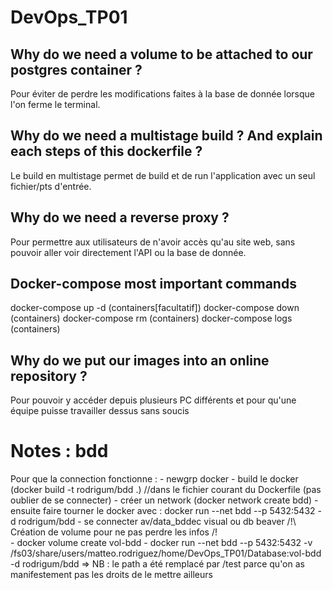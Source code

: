 # DevOps_TP01

## Why do we need a volume to be attached to our postgres container ?

Pour éviter de perdre les modifications faites à la base de donnée lorsque l'on ferme le terminal.

## Why do we need a multistage build ? And explain each steps of this dockerfile ?

Le build en multistage permet de build et de run l'application avec un seul fichier/pts d'entrée.

## Why do we need a reverse proxy ?
Pour permettre aux utilisateurs de n'avoir accès qu'au site web, sans pouvoir aller voir directement l'API ou la base de donnée. 

## Docker-compose most important commands
docker-compose up -d (containers[facultatif])
docker-compose down (containers)
docker-compose rm (containers)
docker-compose logs (containers)

## Why do we put our images into an online repository ?
Pour pouvoir y accéder depuis plusieurs PC différents et pour qu'une équipe puisse travailler dessus sans soucis
# Notes : bdd

Pour que la connection fonctionne :
    - newgrp docker
    - build le docker (docker build -t rodrigum/bdd .) //dans le fichier courant du Dockerfile (pas oublier de se connecter)
    - créer un network (docker network create bdd)
    - ensuite faire tourner le docker avec : docker run --net bdd --p 5432:5432 -d rodrigum/bdd
    - se connecter av/data_bddec visual ou db beaver
    /!\ Création de volume pour ne pas perdre les infos /!\
    - docker volume create vol-bdd
    - docker run --net bdd --p 5432:5432 -v /fs03/share/users/matteo.rodriguez/home/DevOps_TP01/Database:vol-bdd -d rodrigum/bdd
    => NB : le path a été remplacé par /test parce qu'on as manifestement pas les droits de le mettre ailleurs

